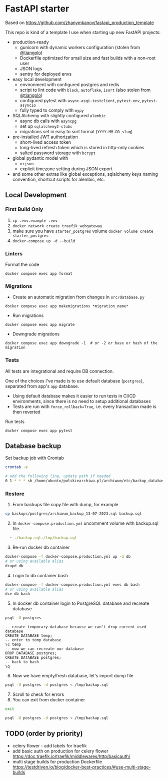 # FastAPI starter

Based on https://github.com/zhanymkanov/fastapi_production_template

This repo is kind of a template I use when starting up new FastAPI projects:
- production-ready
    - gunicorn with dynamic workers configuration (stolen from [@tiangolo](https://github.com/tiangolo))
    - Dockerfile optimized for small size and fast builds with a non-root user
    - JSON logs
    - sentry for deployed envs
- easy local development
    - environment with configured postgres and redis
    - script to lint code with `black`, `autoflake`, `isort` (also stolen from [@tiangolo](https://github.com/tiangolo))
    - configured pytest with `async-asgi-testclient`, `pytest-env`, `pytest-asyncio`
    - fully typed to comply with `mypy`
- SQLAlchemy with slightly configured `alembic`
    - async db calls with `asyncpg`
    - set up `sqlalchemy2-stubs`
    - migrations set in easy to sort format (`YYYY-MM-DD_slug`)
- pre-installed JWT authorization
    - short-lived access token
    - long-lived refresh token which is stored in http-only cookies
    - salted password storage with `bcrypt`
- global pydantic model with
    - `orjson`
    - explicit timezone setting during JSON export
- and some other extras like global exceptions, sqlalchemy keys naming convention, shortcut scripts for alembic, etc.

## Local Development

### First Build Only
1. `cp .env.example .env`
2. `docker network create traefik_webgateway`
3. make sure you have `starter_postgres` volume `docker volume create starter_postgres`
3. `docker-compose up -d --build`

### Linters
Format the code
```shell
docker compose exec app format
```

### Migrations
- Create an automatic migration from changes in `src/database.py`
```shell
docker compose exec app makemigrations *migration_name*
```
- Run migrations
```shell
docker compose exec app migrate
```
- Downgrade migrations
```shell
docker compose exec app downgrade -1  # or -2 or base or hash of the migration
```
### Tests
All tests are integrational and require DB connection.

One of the choices I've made is to use default database (`postgres`), separated from app's `app` database.
- Using default database makes it easier to run tests in CI/CD environments, since there is no need to setup additional databases
- Tests are run with `force_rollback=True`, i.e. every transaction made is then reverted

Run tests
```shell
docker compose exec app pytest
```


## Database backup

Set backup job with Crontab
```bash
crontab -e

# add the following line, update path if needed
0 1 * * * sh /home/ubuntu/polskiearchiwa.pl/archiwum/etc/backup_database.sh
```

### Restore

1. From backups file copy file with dump, for example
```bash
cp backups/postgres/archiwum_backup_13-07-2023.sql backup.sql
```
2. In `docker-compose.production.yml` uncomment volume with backup.sql file.
```yaml
  - ./backup.sql:/tmp/backup.sql 
```
3. Re-run docker db container
```bash
docker-compose -f docker-compose.production.yml up -d db
# or using available alias
dcupd db 
```
4. Login to db container bash
```bash
docker-compose -f docker-compose.production.yml exec db bash
# or using available alias
dce db bash
```
5. In docker db container login to PostgreSQL database and recreate database
```bash
psql -U postgres 
```
```postgresql
-- create temporary database because we can't drop current used database
CREATE DATABASE temp;
-- enter to temp database
\c temp
-- now we can recreate our database
DROP DATABASE postgres;
CREATE DATABASE postgres;
-- back to bash
\q
```
6. Now we have empty/fresh database, let's import dump file
```bash
psql -U postgres -d postgres < /tmp/backup.sql
```
7. Scroll to check for errors
8. You can exit from docker container
```bash
exit
```

```bash
psql -U postgres -d postgres < /tmp/backup.sql
```


## TODO (order by priority)

- celery flower - add labels for traefik
- add basic auth on production for celery flower https://doc.traefik.io/traefik/middlewares/http/basicauth/
- multi stage builds for production Dockerfile https://testdriven.io/blog/docker-best-practices/#use-multi-stage-builds
